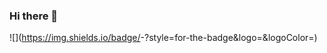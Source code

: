 ### Hi there 👋

<!--
**PaulGreetham/PaulGreetham** is a ✨ _special_ ✨ repository because its `README.md` (this file) appears on your GitHub profile.

Here are some ideas to get you started:

- 🔭 I’m currently working on ...
- 🌱 I’m currently learning ...
- 👯 I’m looking to collaborate on ...
- 🤔 I’m looking for help with ...
- 💬 Ask me about ...
- 📫 How to reach me: ...
- 😄 Pronouns: ...
- ⚡ Fun fact: ...
-->

![<Badge Name>](https://img.shields.io/badge/<Badge Text>-<Background Color>?style=for-the-badge&logo=<Icon Name>&logoColor=<Logo Color>)


